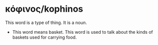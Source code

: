 # κόφινος/kophinos
This word is a type of thing. It is a noun.
* This word means basket. This word is used to talk about the kinds of baskets used for carrying food.
